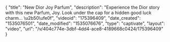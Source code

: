 {
    "title": "New Dior Joy Parfum",
    "description": "Experience the Dior story with this new Parfum, Joy. Look under the cap for a hidden good luck charm... \u2b50\ufe0f",
    "videoid": "175396409",
    "date_created": "1535076501",
    "date_modified": "1535076676",
    "type": "captivate",
    "layout": "video",
    "url": "\/v\/404c774e-3dbf-4dd4-ace8-4189668c0424\/175396409"
}